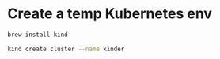 # Create a temp Kubernetes env

```bash
brew install kind
```

```bash
kind create cluster --name kinder
```


